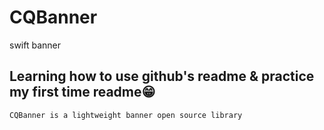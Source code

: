 # CQBanner
swift banner
##  Learning how to use github's readme & practice my first time readme😁
    CQBanner is a lightweight banner open source library
